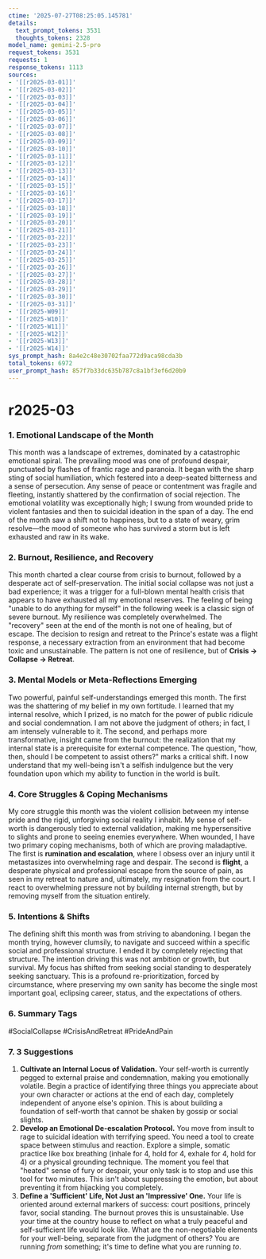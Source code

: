 ```yaml
---
ctime: '2025-07-27T08:25:05.145781'
details:
  text_prompt_tokens: 3531
  thoughts_tokens: 2328
model_name: gemini-2.5-pro
request_tokens: 3531
requests: 1
response_tokens: 1113
sources:
- '[[r2025-03-01]]'
- '[[r2025-03-02]]'
- '[[r2025-03-03]]'
- '[[r2025-03-04]]'
- '[[r2025-03-05]]'
- '[[r2025-03-06]]'
- '[[r2025-03-07]]'
- '[[r2025-03-08]]'
- '[[r2025-03-09]]'
- '[[r2025-03-10]]'
- '[[r2025-03-11]]'
- '[[r2025-03-12]]'
- '[[r2025-03-13]]'
- '[[r2025-03-14]]'
- '[[r2025-03-15]]'
- '[[r2025-03-16]]'
- '[[r2025-03-17]]'
- '[[r2025-03-18]]'
- '[[r2025-03-19]]'
- '[[r2025-03-20]]'
- '[[r2025-03-21]]'
- '[[r2025-03-22]]'
- '[[r2025-03-23]]'
- '[[r2025-03-24]]'
- '[[r2025-03-25]]'
- '[[r2025-03-26]]'
- '[[r2025-03-27]]'
- '[[r2025-03-28]]'
- '[[r2025-03-29]]'
- '[[r2025-03-30]]'
- '[[r2025-03-31]]'
- '[[r2025-W09]]'
- '[[r2025-W10]]'
- '[[r2025-W11]]'
- '[[r2025-W12]]'
- '[[r2025-W13]]'
- '[[r2025-W14]]'
sys_prompt_hash: 8a4e2c48e30702faa772d9aca98cda3b
total_tokens: 6972
user_prompt_hash: 857f7b33dc635b787c8a1bf3ef6d20b9
---
```

# r2025-03

### 1. Emotional Landscape of the Month
This month was a landscape of extremes, dominated by a catastrophic emotional spiral. The prevailing mood was one of profound despair, punctuated by flashes of frantic rage and paranoia. It began with the sharp sting of social humiliation, which festered into a deep-seated bitterness and a sense of persecution. Any sense of peace or contentment was fragile and fleeting, instantly shattered by the confirmation of social rejection. The emotional volatility was exceptionally high; I swung from wounded pride to violent fantasies and then to suicidal ideation in the span of a day. The end of the month saw a shift not to happiness, but to a state of weary, grim resolve—the mood of someone who has survived a storm but is left exhausted and raw in its wake.

### 2. Burnout, Resilience, and Recovery
This month charted a clear course from crisis to burnout, followed by a desperate act of self-preservation. The initial social collapse was not just a bad experience; it was a trigger for a full-blown mental health crisis that appears to have exhausted all my emotional reserves. The feeling of being "unable to do anything for myself" in the following week is a classic sign of severe burnout. My resilience was completely overwhelmed. The "recovery" seen at the end of the month is not one of healing, but of escape. The decision to resign and retreat to the Prince's estate was a flight response, a necessary extraction from an environment that had become toxic and unsustainable. The pattern is not one of resilience, but of **Crisis -> Collapse -> Retreat**.

### 3. Mental Models or Meta-Reflections Emerging
Two powerful, painful self-understandings emerged this month. The first was the shattering of my belief in my own fortitude. I learned that my internal resolve, which I prized, is no match for the power of public ridicule and social condemnation. I am not above the judgment of others; in fact, I am intensely vulnerable to it. The second, and perhaps more transformative, insight came from the burnout: the realization that my internal state is a prerequisite for external competence. The question, "how, then, should I be competent to assist others?" marks a critical shift. I now understand that my well-being isn't a selfish indulgence but the very foundation upon which my ability to function in the world is built.

### 4. Core Struggles & Coping Mechanisms
My core struggle this month was the violent collision between my intense pride and the rigid, unforgiving social reality I inhabit. My sense of self-worth is dangerously tied to external validation, making me hypersensitive to slights and prone to seeing enemies everywhere. When wounded, I have two primary coping mechanisms, both of which are proving maladaptive. The first is **rumination and escalation**, where I obsess over an injury until it metastasizes into overwhelming rage and despair. The second is **flight**, a desperate physical and professional escape from the source of pain, as seen in my retreat to nature and, ultimately, my resignation from the court. I react to overwhelming pressure not by building internal strength, but by removing myself from the situation entirely.

### 5. Intentions & Shifts
The defining shift this month was from striving to abandoning. I began the month trying, however clumsily, to navigate and succeed within a specific social and professional structure. I ended it by completely rejecting that structure. The intention driving this was not ambition or growth, but survival. My focus has shifted from seeking social standing to desperately seeking sanctuary. This is a profound re-prioritization, forced by circumstance, where preserving my own sanity has become the single most important goal, eclipsing career, status, and the expectations of others.

### 6. Summary Tags
#SocialCollapse
#CrisisAndRetreat
#PrideAndPain

### 7. 3 Suggestions
1.  **Cultivate an Internal Locus of Validation.** Your self-worth is currently pegged to external praise and condemnation, making you emotionally volatile. Begin a practice of identifying three things you appreciate about your own character or actions at the end of each day, completely independent of anyone else's opinion. This is about building a foundation of self-worth that cannot be shaken by gossip or social slights.
2.  **Develop an Emotional De-escalation Protocol.** You move from insult to rage to suicidal ideation with terrifying speed. You need a tool to create space between stimulus and reaction. Explore a simple, somatic practice like box breathing (inhale for 4, hold for 4, exhale for 4, hold for 4) or a physical grounding technique. The moment you feel that "heated" sense of fury or despair, your only task is to stop and use this tool for two minutes. This isn't about suppressing the emotion, but about preventing it from hijacking you completely.
3.  **Define a 'Sufficient' Life, Not Just an 'Impressive' One.** Your life is oriented around external markers of success: court positions, princely favor, social standing. The burnout proves this is unsustainable. Use your time at the country house to reflect on what a truly peaceful and self-sufficient life would look like. What are the non-negotiable elements for your well-being, separate from the judgment of others? You are running *from* something; it's time to define what you are running *to*.